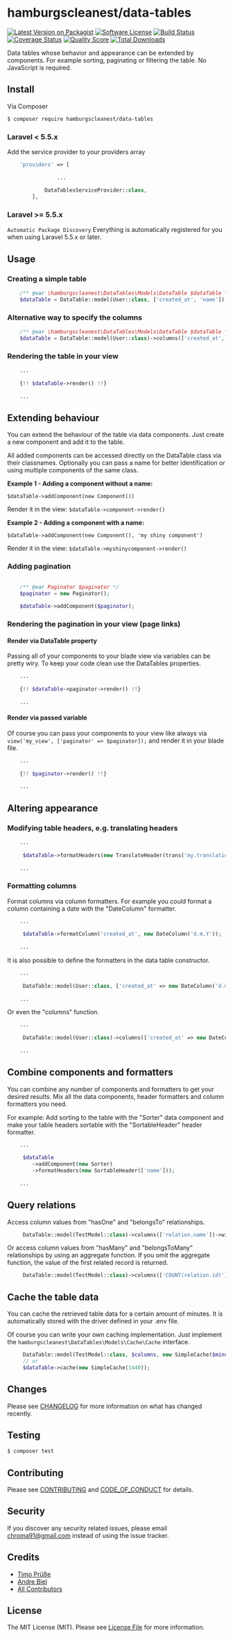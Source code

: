 # hamburgscleanest/data-tables

[![Latest Version on Packagist][ico-version]][link-packagist]
[![Software License][ico-license]](LICENSE.md)
[![Build Status][ico-travis]][link-travis]
[![Coverage Status][ico-scrutinizer]][link-scrutinizer]
[![Quality Score][ico-code-quality]][link-code-quality]
[![Total Downloads][ico-downloads]][link-downloads]

Data tables whose behavior and appearance can be extended by components.
For example sorting, paginating or filtering the table. 
No JavaScript is required.


## Install

Via Composer

``` bash
$ composer require hamburgscleanest/data-tables
```

### Laravel < 5.5.x

Add the service provider to your providers array
``` php
    'providers' => [
                
                ...
           
            DataTablesServiceProvider::class,
        ],
```

### Laravel >= 5.5.x 

`Automatic Package Discovery`
Everything is automatically registered for you when using Laravel 5.5.x or later.

## Usage

### Creating a simple table

``` php
    /** @var \hamburgscleanest\DataTables\Models\DataTable $dataTable */
    $dataTable = DataTable::model(User::class, ['created_at', 'name']);
```

### Alternative way to specify the columns

``` php
    /** @var \hamburgscleanest\DataTables\Models\DataTable $dataTable */
    $dataTable = DataTable::model(User::class)->columns(['created_at', 'name']);
```

### Rendering the table in your view

``` php
    ...
    
    {!! $dataTable->render() !!}
    
    ...
```

## Extending behaviour

You can extend the behaviour of the table via data components.
Just create a new component and add it to the table.

All added components can be accessed directly on the DataTable class via their classnames.
Optionally you can pass a name for better identification or using multiple components of the same class.

**Example 1 - Adding a component without a name:**

`$dataTable->addComponent(new Component())`

Render it in the view: `$dataTable->component->render()`

**Example 2 - Adding a component with a name:**

`$dataTable->addComponent(new Component(), 'my shiny component')`

Render it in the view: `$dataTable->myshinycomponent->render()`

### Adding pagination

``` php

    /** @var Paginator $paginator */
    $paginator = new Paginator();
    
    $dataTable->addComponent($paginator);
```

### Rendering the pagination in your view (page links)

#### Render via DataTable property
Passing all of your components to your blade view via variables can be pretty wiry. 
To keep your code clean use the DataTables properties.
``` php   
    ...
    
    {!! $dataTable->paginator->render() !!}
    
    ...
```

#### Render via passed variable

Of course you can pass your components to your view like always 
via `view('my_view', ['paginator' => $paginator]);` and render it in your blade file.
``` php   
    ...
    
    {!! $paginator->render() !!}
    
    ...
```

## Altering appearance

### Modifying table headers, e.g. translating headers

``` php   
    ...
    
     $dataTable->formatHeaders(new TranslateHeader(trans('my.translations')));
    
    ...
```

### Formatting columns

Format columns via column formatters. 
For example you could format a column containing a date with the "DateColumn" formatter.

``` php   
    ...
    
     $dataTable->formatColumn('created_at', new DateColumn('d.m.Y'));
    
    ...
```

It is also possible to define the formatters in the data table constructor.

``` php   
    ...
    
     DataTable::model(User::class, ['created_at' => new DateColumn('d.m.Y')]);
    
    ...
```

Or even the "columns" function.

``` php   
    ...
    
     DataTable::model(User::class)->columns(['created_at' => new DateColumn('d.m.Y')]);
    
    ...
```

## Combine components and formatters

You can combine any number of components and formatters to get your desired results. Mix all the data components, header formatters and column formatters you need.

For example: Add sorting to the table with the "Sorter" data component and make your table headers sortable with the "SortableHeader" header formatter.

``` php   
    ...
    
     $dataTable
        ->addComponent(new Sorter)
        ->formatHeaders(new SortableHeader(['name']));
    
    ...
```

## Query relations

Access column values from "hasOne" and "belongsTo" relationships.

``` php       
     DataTable::model(TestModel::class)->columns(['relation.name'])->with(['relation']);
```

Or access column values from "hasMany" and "belongsToMany" relationships by using an aggregate function.
If you omit the aggregate function, the value of the first related record is returned.

``` php       
     DataTable::model(TestModel::class)->columns(['COUNT(relation.id)'])->with(['relation']);
```

## Cache the table data

You can cache the retrieved table data for a certain amount of minutes.
It is automatically stored with the driver defined in your .env file.

Of course you can write your own caching implementation. Just implement the `hamburgscleanest\DataTables\Models\Cache\Cache` interface.

``` php       
     DataTable::model(TestModel::class, $columns, new SimpleCache($minutes));
     // or
     $dataTable->cache(new SimpleCache(1440));
```

## Changes

Please see [CHANGELOG](CHANGELOG.md) for more information on what has changed recently.

## Testing

``` bash
$ composer test
```

## Contributing

Please see [CONTRIBUTING](CONTRIBUTING.md) and [CODE_OF_CONDUCT](CODE_OF_CONDUCT.md) for details.

## Security

If you discover any security related issues, please email chroma91@gmail.com instead of using the issue tracker.

## Credits

- [Timo Prüße][link-author]
- [Andre Biel][link-andre]
- [All Contributors][link-contributors]

## License

The MIT License (MIT). Please see [License File](LICENSE.md) for more information.

[ico-version]: https://img.shields.io/packagist/v/hamburgscleanest/data-tables.svg?style=flat-square
[ico-license]: https://img.shields.io/badge/license-MIT-brightgreen.svg?style=flat-square
[ico-travis]: https://img.shields.io/travis/hamburgscleanest/data-tables/master.svg?style=flat-square
[ico-scrutinizer]: https://img.shields.io/scrutinizer/coverage/g/hamburgscleanest/data-tables.svg?style=flat-square
[ico-code-quality]: https://img.shields.io/scrutinizer/g/hamburgscleanest/data-tables.svg?style=flat-square
[ico-downloads]: https://img.shields.io/packagist/dt/hamburgscleanest/data-tables.svg?style=flat-square

[link-packagist]: https://packagist.org/packages/hamburgscleanest/data-tables
[link-travis]: https://travis-ci.org/hamburgscleanest/data-tables
[link-scrutinizer]: https://scrutinizer-ci.com/g/hamburgscleanest/data-tables/code-structure
[link-code-quality]: https://scrutinizer-ci.com/g/hamburgscleanest/data-tables
[link-downloads]: https://packagist.org/packages/hamburgscleanest/data-tables
[link-author]: https://github.com/Chroma91
[link-andre]: https://github.com/karllson
[link-contributors]: ../../contributors
